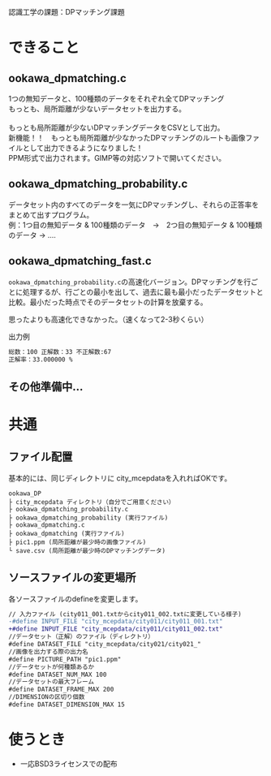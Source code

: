 <!---
  SPDX-FileCopyrightText: 2024 Toki Makabe <s23c1130sm@s.chibakoudai.jp>
  SPDX-License-Identifier:BSD-3-Clause
--->

認識工学の課題：DPマッチング課題

# できること
## ookawa_dpmatching.c
1つの無知データと、100種類のデータをそれぞれ全てDPマッチング<BR>
もっとも、局所距離が少ないデータセットを出力する。<BR>
<BR>
もっとも局所距離が少ないDPマッチングデータをCSVとして出力。<BR>
新機能！！　もっとも局所距離が少なかったDPマッチングのルートも画像ファイルとして出力できるようになりました！<BR>
PPM形式で出力されます。GIMP等の対応ソフトで開いてください。<BR>

## ookawa_dpmatching_probability.c
データセット内のすべてのデータを一気にDPマッチングし、それらの正答率をまとめて出すプログラム。<BR>
例：1つ目の無知データ & 100種類のデータ　→　2つ目の無知データ & 100種類のデータ → ....<BR>

## ookawa_dpmatching_fast.c
```ookawa_dpmatching_probability.c```の高速化バージョン。DPマッチングを行ごとに処理するが、行ごとの最小を出して、過去に最も最小だったデータセットと比較。最小だった時点でそのデータセットの計算を放棄する。

思ったよりも高速化できなかった。（速くなって2-3秒くらい）

出力例
```bash
総数：100 正解数：33 不正解数:67
正解率：33.000000 %
```


## その他準備中...

# 共通
## ファイル配置
基本的には、同じディレクトリに city_mcepdataを入れればOKです。

```
ookawa_DP
├ city_mcepdata ディレクトリ（自分でご用意ください）
├ ookawa_dpmatching_probability.c
├ ookawa_dpmatching_probability (実行ファイル)
├ ookawa_dpmatching.c
├ ookawa_dpmatching (実行ファイル)
├ pic1.ppm (局所距離が最少時の画像ファイル)
└ save.csv (局所距離が最少時のDPマッチングデータ)
```

## ソースファイルの変更場所
各ソースファイルのdefineを変更します。
```diff
// 入力ファイル (city011_001.txtからcity011_002.txtに変更している様子)
-#define INPUT_FILE "city_mcepdata/city011/city011_001.txt"
+#define INPUT_FILE "city_mcepdata/city011/city011_002.txt"
//データセット（正解）のファイル（ディレクトリ）
#define DATASET_FILE "city_mcepdata/city021/city021_"
//画像を出力する際の出力名
#define PICTURE_PATH "pic1.ppm"
//データセットが何種類あるか
#define DATASET_NUM_MAX 100
//データセットの最大フレーム
#define DATASET_FRAME_MAX 200
//DIMENSIONの区切り個数
#define DATASET_DIMENSION_MAX 15
```

# 使うとき
- 一応BSD3ライセンスでの配布
